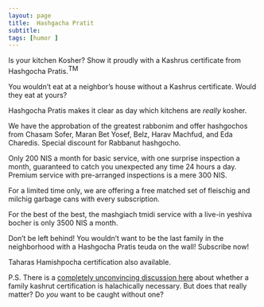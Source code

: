 ```yaml
---
layout: page
title:  Hashgacha Pratit
subtitle:
tags: [humor ]
---
```

Is your kitchen Kosher? Show it proudly with a Kashrus certificate from Hashgocha Pratis.<sup><span style="font-size: small;">TM</span></sup>

You wouldn&#8217;t eat at a neighbor&#8217;s house without a Kashrus certificate. Would they eat at yours?

Hashgocha Pratis makes it clear as day which kitchens are _really_ kosher.

We have the approbation of the greatest rabbonim and offer hashgochos from Chasam Sofer, Maran Bet Yosef, Belz, Harav Machfud, and Eda Charedis. Special discount for Rabbanut hashgocho.

Only 200 NIS a month for basic service, with one surprise inspection a month, guaranteed to catch you unexpected  any time 24 hours a day.  Premium service with pre-arranged inspections is a mere 300 NIS.

For a limited time only, we are offering a free matched set of fleischig and milchig garbage cans with every subscription.

For the best of the best, the mashgiach tmidi service with a live-in yeshiva bocher is only 3500 NIS a month.

Don&#8217;t be left behind! You wouldn&#8217;t want to be the last family in the neighborhood with a Hashgocha Pratis teuda on the wall! Subscribe now!

Taharas Hamishpocha certification also available.

P.S. There is a [completely unconvincing discussion here](https://judaism.stackexchange.com/questions/11957/what-is-the-basis-for-eating-in-someones-house-without-a-kashrut-certificate) about whether a family kashrut certification is halachically necessary. But does that really matter? Do _you_ want to be caught without one?
